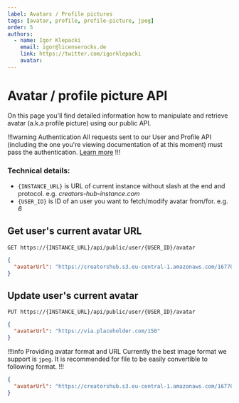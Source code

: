 ```yaml
---
label: Avatars / Profile pictures
tags: [avatar, profile, profile-picture, jpeg]
order: 5
authors:
  - name: Igor Klepacki
    email: igor@licenserocks.de
    link: https://twitter.com/igorklepacki
    avatar:
---
```


# Avatar / profile picture API

On this page you'll find detailed information how to manipulate and retrieve avatar (a.k.a profile picture) using our public API.

!!!warning Authentication
All requests sent to our User and Profile API (including the one you're viewing documentation of at this moment) must pass the authentication. [Learn more](/authorization)
!!!

### Technical details:

- `{INSTANCE_URL}` is URL of current instance without slash at the end and protocol. e.g. _creators-hub-instance.com_
- `{USER_ID}` is ID of an user you want to fetch/modify avatar from/for. e.g. _6_

## Get user's current avatar URL

```
GET https://{INSTANCE_URL}/api/public/user/{USER_ID}/avatar
```

```json Response
{
  "avatarUrl": "https://creatorshub.s3.eu-central-1.amazonaws.com/1677061054831/userAvatars/6/avatar.jpg"
}
```

## Update user's current avatar

```
PUT https://{INSTANCE_URL}/api/public/user/{USER_ID}/avatar
```

```json Payload (application/json)
{
  "avatarUrl": "https://via.placeholder.com/150"
}
```

!!!info Providing avatar format and URL
Currently the best image format we support is `jpeg`. It is recommended for file to be easily convertible to following format.
!!!

```json Response
{
  "avatarUrl": "https://creatorshub.s3.eu-central-1.amazonaws.com/1677074922600/userAvatars/6/avatar.jpg"
}
```
